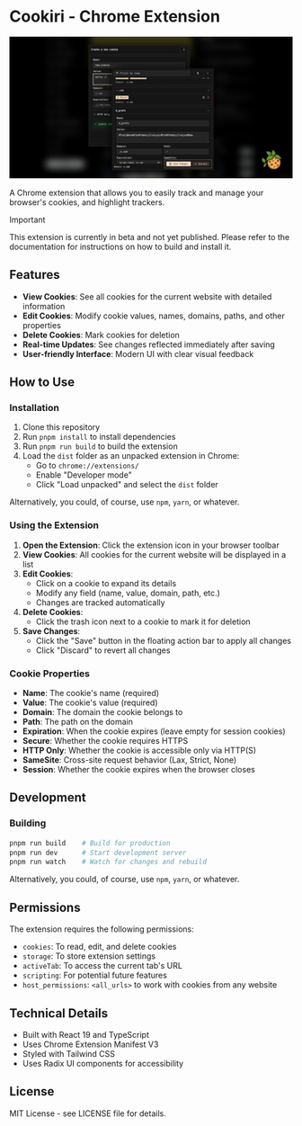 # Cookiri - Chrome Extension

![Cookiri](.github/assets/preview.jpg)

A Chrome extension that allows you to easily track and manage your browser's cookies, and highlight trackers.

> [!IMPORTANT]
> This extension is currently in beta and not yet published. Please refer to the documentation for instructions on how to build and install it.

## Features

- **View Cookies**: See all cookies for the current website with detailed information
- **Edit Cookies**: Modify cookie values, names, domains, paths, and other properties
- **Delete Cookies**: Mark cookies for deletion
- **Real-time Updates**: See changes reflected immediately after saving
- **User-friendly Interface**: Modern UI with clear visual feedback

## How to Use

### Installation

1. Clone this repository
2. Run `pnpm install` to install dependencies
3. Run `pnpm run build` to build the extension
4. Load the `dist` folder as an unpacked extension in Chrome:
   - Go to `chrome://extensions/`
   - Enable "Developer mode"
   - Click "Load unpacked" and select the `dist` folder

Alternatively, you could, of course, use `npm`, `yarn`, or whatever.

### Using the Extension

1. **Open the Extension**: Click the extension icon in your browser toolbar
2. **View Cookies**: All cookies for the current website will be displayed in a list
3. **Edit Cookies**:
   - Click on a cookie to expand its details
   - Modify any field (name, value, domain, path, etc.)
   - Changes are tracked automatically
4. **Delete Cookies**:
   - Click the trash icon next to a cookie to mark it for deletion
5. **Save Changes**:
   - Click the "Save" button in the floating action bar to apply all changes
   - Click "Discard" to revert all changes

### Cookie Properties

- **Name**: The cookie's name (required)
- **Value**: The cookie's value (required)
- **Domain**: The domain the cookie belongs to
- **Path**: The path on the domain
- **Expiration**: When the cookie expires (leave empty for session cookies)
- **Secure**: Whether the cookie requires HTTPS
- **HTTP Only**: Whether the cookie is accessible only via HTTP(S)
- **SameSite**: Cross-site request behavior (Lax, Strict, None)
- **Session**: Whether the cookie expires when the browser closes

## Development

### Building

```bash
pnpm run build    # Build for production
pnpm run dev      # Start development server
pnpm run watch    # Watch for changes and rebuild
```

Alternatively, you could, of course, use `npm`, `yarn`, or whatever.

## Permissions

The extension requires the following permissions:

- `cookies`: To read, edit, and delete cookies
- `storage`: To store extension settings
- `activeTab`: To access the current tab's URL
- `scripting`: For potential future features
- `host_permissions`: `<all_urls>` to work with cookies from any website

## Technical Details

- Built with React 19 and TypeScript
- Uses Chrome Extension Manifest V3
- Styled with Tailwind CSS
- Uses Radix UI components for accessibility

## License

MIT License - see LICENSE file for details.
